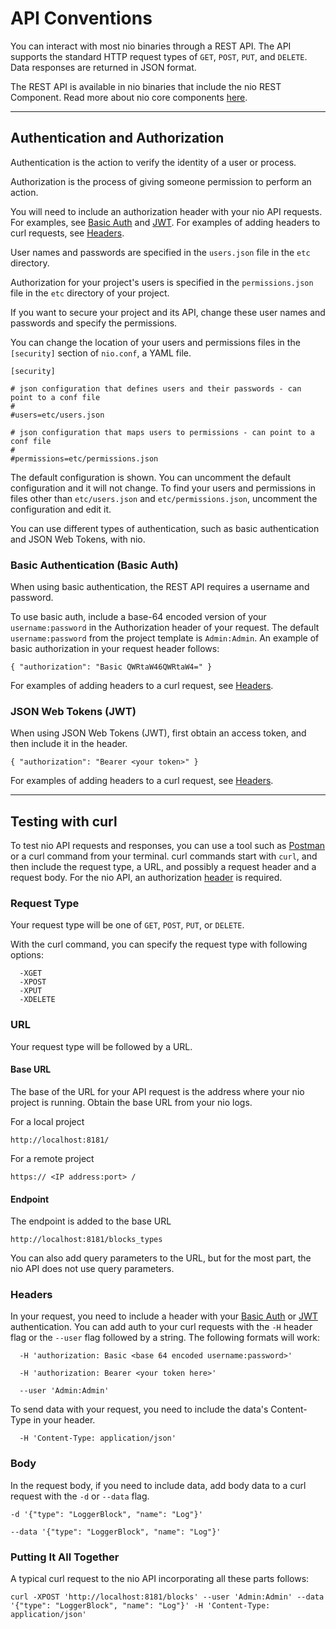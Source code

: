 # API Conventions

You can interact with most nio binaries through a REST API. The API supports the standard HTTP request types of `GET`, `POST`, `PUT`, and `DELETE`. Data responses are returned in JSON format.

The REST API is available in nio binaries that include the nio REST Component. Read more about nio core components [here](/binaries/components.md).

---

## Authentication and Authorization

Authentication is the action to verify the identity of a user or process.

Authorization is the process of giving someone permission to perform an action.

You will need to include an authorization header with your nio API requests. For examples, see [Basic Auth](#basic-authentication-basic-auth) and [JWT](#json-web-tokens-jwt). For examples of adding headers to curl requests, see [Headers](#headers).

User names and passwords are specified in the `users.json` file in the `etc` directory.

Authorization for your project's users is specified in the `permissions.json` file in the `etc` directory of your project.

If you want to secure your project and its API, change these user names and passwords and specify the permissions.

You can change the location of your users and permissions files in the `[security]` section of `nio.conf`, a YAML file.

```
[security]

# json configuration that defines users and their passwords - can point to a conf file
#
#users=etc/users.json

# json configuration that maps users to permissions - can point to a conf file
#
#permissions=etc/permissions.json
```

The default configuration is shown. You can uncomment the default configuration and it will not change. To find your users and permissions in files other than `etc/users.json` and `etc/permissions.json`, uncomment the configuration and edit it.

You can use different types of authentication, such as basic authentication and JSON Web Tokens, with nio.

### Basic Authentication (Basic Auth)

When using basic authentication, the REST API requires a username and password.

To use basic auth, include a base-64 encoded version of your `username:password` in the Authorization header of your request. The default `username:password` from the project template is `Admin:Admin`. An example of basic authorization in your request header follows:

`{ "authorization": "Basic QWRtaW46QWRtaW4=" }`

For examples of adding headers to a curl request, see  [Headers](#headers).

### JSON Web Tokens (JWT)

When using JSON Web Tokens (JWT), first obtain an access token, and then include it in the header.

`{ "authorization": "Bearer <your token>" }`

For examples of adding headers to a curl request, see [Headers](#headers).

---

## Testing with curl

To test nio API requests and responses, you can use a tool such as [Postman](https://www.getpostman.com/) or a curl command from your terminal. curl commands start with `curl`, and then include the request type, a URL, and possibly a request header and a request body. For the nio API, an authorization [header](#headers) is required.

### Request Type
Your request type will be one of `GET`, `POST`, `PUT`, or `DELETE`.

With the curl command, you can specify the request type with following options:

      -XGET
      -XPOST
      -XPUT
      -XDELETE

### URL
Your request type will be followed by a URL.

#### Base URL
The base of the URL for your API request is the address where your nio project is running. Obtain the base URL from your nio logs.

For a local project

    http://localhost:8181/

For a remote project

    https:// <IP address:port> /

#### Endpoint

The endpoint is added to the base URL

    http://localhost:8181/blocks_types

You can also add query parameters to the URL, but for the most part, the nio API does not use query parameters.

### Headers

In your request, you need to include a header with your [Basic Auth](#basic-authentication-basic-auth) or [JWT](#json-web-tokens-jwt) authentication. You can add auth to your curl requests with the `-H` header flag or the `--user` flag followed by a string. The following formats will work:

      -H 'authorization: Basic <base 64 encoded username:password>'

      -H 'authorization: Bearer <your token here>'

      --user 'Admin:Admin'

To send data with your request, you need to include the data's Content-Type in your header.

      -H 'Content-Type: application/json'

### Body

In the request body, if you need to include data, add body data to a curl request with the `-d` or `--data` flag.

    -d '{"type": "LoggerBlock", "name": "Log"}'

    --data '{"type": "LoggerBlock", "name": "Log"}'


### Putting It All Together

A typical curl request to the nio API incorporating all these parts follows:

    curl -XPOST 'http://localhost:8181/blocks' --user 'Admin:Admin' --data '{"type": "LoggerBlock", "name": "Log"}' -H 'Content-Type: application/json'
